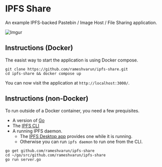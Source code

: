# IPFS Share
An example IPFS-backed Pastebin / Image Host / File Sharing application.

![Imgur](https://i.imgur.com/u7nqYtc.png)


## Instructions (Docker)

The easist way to start the application is using Docker compose.

```
git clone https://github.com/rameshvarun/ipfs-share.git
cd ipfs-share && docker compose up
```

You can now visit the application at `http://localhost:3000/`.

## Instructions (non-Docker)

To run outside of a Docker container, you need a few prequisites.
- A version of [Go](https://go.dev/doc/install)
- The [IPFS CLI](https://docs.ipfs.tech/install/command-line/)
- A running IPFS daemon.
    - The [IPFS Desktop app](https://docs.ipfs.tech/install/ipfs-desktop/) provides one while it is running.
    - Otherwise you can run `ipfs daemon` to run one from the CLI.

```
go get github.com/rameshvarun/ipfs-share
cd ~/go/src/github.com/rameshvarun/ipfs-share
go run server.go
```